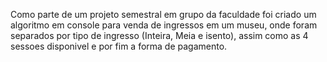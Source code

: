 Como parte de um projeto semestral em grupo da faculdade foi criado um algoritmo em console para venda de ingressos em um museu, onde foram separados por tipo de ingresso (Inteira, Meia e isento), assim como as 4 sessoes disponivel e por fim a forma de pagamento.
